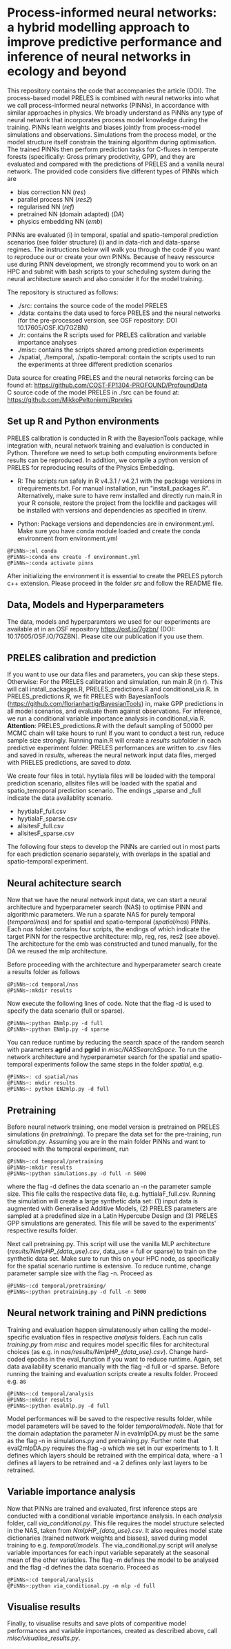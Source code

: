 # Process-informed neural networks: a hybrid modelling approach to improve predictive performance and inference of neural networks in ecology and beyond

This repository contains the code that accompanies the article (DOI). The process-based model PRELES is combined with neural networks into what we call process-informed neural networks (PINNs), in accordance with similar approaches in physics. We broadly understand as PiNNs any type of neural network that incorporates process model knowledge during the training. PiNNs learn weights and biases jointly from process-model simulations and observations. Simulations from the process model, or the model structure itself constrain the training algorithm during optimisation. The trained PiNNs then perform prediction tasks for C-fluxes in temperate forests (specifically: Gross primary prodctivity, GPP), and they are evaluated and compared with the predictions of PRELES and a vanilla neural network. The provided code considers five different types of PINNs which are 

- bias correction NN (*res*)
- parallel process NN (*res2*)
- regularised NN (*ref*)
- pretrained NN (domain adapted) (*DA*)
- physics embedding NN (*emb*)

PINNs are evaluated (i) in temporal, spatial and spatio-temporal prediction scenarios (see folder structure) (i) and in data-rich and data-sparse regimes. The instructions below will walk you through the code if you want to reproduce our or create your own PINNs. Because of heavy ressource use during PiNN development, we strongly recommend you to work on an HPC and submit with bash scripts to your scheduling system during the neural architecture search and also consider it for the model training. <br/>

The repository is structured as follows:
- ./src: contains the source code of the model PRELES
- ./data: contains the data used to force PRELES and the neural networks (for the pre-processed version, see OSF repository: DOI 10.17605/OSF.IO/7GZBN)
- ./r: contains the R scripts used for PRELES calibration and variable importance analyses
- ./misc: contains the scripts shared among prediction experiments
- ./spatial, ./temporal, ./spatio-temporal: contain the scripts used to run the experiments at three different prediction scenarios

Data source for creating PRELES and the neural networks forcing can be found at: https://github.com/COST-FP1304-PROFOUND/ProfoundData<br/>
C source code of the model PRELES in ./src can be found at: https://github.com/MikkoPeltoniemi/Rpreles<br/>

## Set up R and Python environments

PRELES calibration is conducted in R with the BayesionTools package, while integration with, neural network training and evaluation is conducted in Python. Therefore we need to setup both computing environments before results can be reproduced. In addition, we compile a python version of PRELES for reproducing results of the Physics Embedding. 

- R: The scripts run safely in R v4.3.1 / v4.2.1 with the package versions in r/requirements.txt. For manual installation, run "install_packages.R". Alternatively, make sure to have renv installed and directly run main.R in your R console, restore the project from the lockfile and packages will be installed with versions and dependencies as specified in r/renv.

- Python: Package versions and dependencies are in environment.yml. Make sure you have conda module loaded and create the conda environment from environment.yml

```console
@PiNNs~:ml conda
@PiNNs~:conda env create -f environment.yml
@PiNNs~:conda activate pinns
```
After initializing the environment it is essential to create the PRELES pytorch c++ extension. Please proceed in the folder *src* and follow the README file.

## Data, Models and Hyperparameters

The data, models and hyperparamters we used for our experiments are available at in an OSF repository https://osf.io/7gzbn/ (DOI: 10.17605/OSF.IO/7GZBN). Please cite our publication if you use them.

## PRELES calibration and prediction

If you want to use our data files and parameters, you can skip these steps. Otherwise: For the PRELES calibration and simulation, run main.R (in *r*). This will call install_packages.R, PRELES_predictions.R and conditional_via.R. In PRELES_predictions.R, we fit PRELES with BayesianTools (https://github.com/florianhartig/BayesianTools) in, make GPP predictions in all model scenarios, and evaluate them against observations. For inference, we run a conditional variable importance analysis in conditional_via.R. **Attention**: PRELES_predictions.R with the default sampling of 50000 per MCMC chain will take hours to run! If you want to conduct a test run, reduce sample size strongly. Running main.R will create a *results* subfolder in each predictive experiment folder. PRELES performances are written to .csv files and saved in *results*, whereas the neural network input data files, merged with PRELES predictions, are saved to *data*.

We create four files in total. hyytiala files will be loaded with the temporal prediction scenario, allsites files will be loaded with the spatial and spatio_temoporal prediction scenario. The endings _sparse and _full indicate the data availablity scenario.

- hyytialaF_full.csv
- hyytialaF_sparse.csv
- allsitesF_full.csv
- allsitesF_sparse.csv

The following four steps to develop the PiNNs are carried out in most parts for each prediction scenario separately, with overlaps in the spatial and spatio-temporal experiment.

## Neural achitecture search

Now that we have the neural network input data, we can start a neural architecture and hyperparameter search (NAS) to optimise PINN and algorithmic parameters. We run a sparate NAS for purely temporal (*temporal/nas*) and for spatial and spatio-temporal (*spatial/nas*) PINNs. Each *nas* folder contains four scripts, the endings of which indicate the target PiNN for the respective architecture: mlp, reg, res, res2 (see above). The architecture for the emb was constructed and tuned manually, for the DA we reused the mlp architecture.

Before proceeding with the architecture and hyperparameter search create a results folder as follows
```console
@PiNNs~:cd temporal/nas
@PiNNs~:mkdir results
```

Now execute the following lines of code. Note that the flag -d is used to specify the data scenario (full or sparse).
```console 
@PiNNs~:python ENmlp.py -d full
@PiNNs~:python ENmlp.py -d sparse
```

You can reduce runtime by reducing the search space of the random search with parameters **agrid** and **pgrid** in *misc/NASSearchSpace*. To run the network architecture and hyperparameter search for the spatial and spatio-temporal experiments follow the same steps in the folder *spatial*, e.g.
```console
@PiNNs~: cd spatial/nas
@PiNNs~: mkdir results
@PiNNs~: python EN2mlp.py -d full
```


## Pretraining

Before neural network training, one model version is pretrained on PRELES simulations (in *pretraining*). To prepare the data set for the pre-training, run *simulation.py*.
Assuming you are in the main folder PiNNs and want to proceed with the temporal experiment, run
```console
@PiNNs~:cd temporal/pretraining
@PiNNs~:mkdir results
@PiNNs~:python simulations.py -d full -n 5000
```
where the flag -d defines the data scenario an -n the parameter sample size. This file calls the respective data file, e.g. hyttialaF_full.csv. Running the simulation will create a large synthetic data set: (1) input data is augmented with Generalised Additive Models, (2) PRELES parameters are sampled at a predefined size in a Latin Hypercube Design and (3) PRELES GPP simulations are generated. This file will be saved to the experiments' respective results folder. 

Next call pretraining.py. This script will use the vanilla MLP architecture (*results/NmlpHP_{data_use}.csv*, data_use = full or sparse) to train on the synthetic data set. Make sure to run this on your HPC node, as specifically for the spatial scenario runtime is extensive. To reduce runtime, change parameter sample size with the flag -n. Proceed as
```console
@PiNNs~:cd temporal/pretraining/
@PiNNs~:python pretraining.py -d full -n 5000
```

## Neural network training and PiNN predictions

Training and evaluation happen simulatenously when calling the model-specific evaluation files in respective *analysis* folders. Each run calls *training.py* from *misc* and requires model specific files for architectural choices (as e.g. in *nas/results/NmlpHP_{data_use}.csv*). Change hard-coded epochs in the eval_function if you want to reduce runtime. Again, set data availability scenario manually with the flag -d full or -d sparse. Before running the training and evaluation scripts create a results folder. Proceed e.g. as
```console
@PiNNs~:cd temporal/analysis
@PiNNs~:mkdir results
@PiNNs~:python evalmlp.py -d full
```
Model performances will be saved to the respective results folder, while model parameters will be saved to the folder *temporal/models*. Note that for the domain adaptation the parameter *N* in evalmlpDA.py must be the same as the flag -n in simulations.py and pretraining.py. Further note that eval2mlpDA.py requires the flag -a which we set in our experiments to 1. It defines which layers should be retrained with the empirical data, where -a 1 defines all layers to be retrained and -a 2 defines only last layers to be retrained.


## Variable importance analysis

Now that PiNNs are trained and evaluated, first inference steps are conducted with a conditional variable importance analysis. In each *analysis* folder, call *via_conditional.py*. This file requires the model structure selected in the NAS, taken from *NmlpHP_{data_use}.csv*. It also requires model state dictionaries (trained network weights and biases), saved during model training to e.g. *temporal/models*. The via_conditional.py script will analyse variable importances for each input variable separately at the seasonal mean of the other variables. The flag -m defines the model to be analysed and the flag -d defines the data scenario. Proceed as
```console
@PiNNs~:cd temporal/analysis
@PiNNs~:python via_conditional.py -m mlp -d full
```

## Visualise results

Finally, to visualise results and save plots of comparitive model performances and variable importances, created as described above, call *misc/visualise_results.py*.
